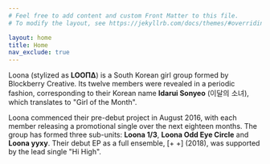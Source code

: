 ```yaml
---
# Feel free to add content and custom Front Matter to this file.
# To modify the layout, see https://jekyllrb.com/docs/themes/#overriding-theme-defaults

layout: home
title: Home
nav_exclude: true
---
```

Loona (stylized as **LOOΠΔ**) is a South Korean girl group formed by Blockberry Creative. Its twelve members were revealed in a periodic fashion, corresponding to their Korean name **Idarui Sonyeo** (이달의 소녀), which translates to "Girl of the Month".

Loona commenced their pre-debut project in August 2016, with each member releasing a promotional single over the next eighteen months. The group has formed three sub-units: **Loona 1/3**, **Loona Odd Eye Circle** and **Loona yyxy**. Their debut EP as a full ensemble, [+ +] (2018), was supported by the lead single "Hi High".